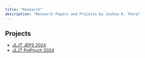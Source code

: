 ```yaml
---
title: "Research"
description: "Research Papers and Projects by Joshua R. Thorp"
---
```


## Projects
- [JLJT JEPS 2024](/research/JLJT_JEPS2024/)
- [JLJT PolPsych 2024](/research/JLJT_PolPsych2024/)
